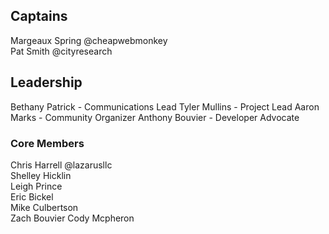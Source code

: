 ## Captains 
Margeaux Spring @cheapwebmonkey  
Pat Smith @cityresearch

## Leadership
Bethany Patrick - Communications Lead
Tyler Mullins - Project Lead 
Aaron Marks - Community Organizer
Anthony Bouvier - Developer Advocate


### Core Members
Chris Harrell @lazarusllc  
Shelley Hicklin  
Leigh Prince   
Eric Bickel  
Mike Culbertson  
Zach Bouvier
Cody Mcpheron
